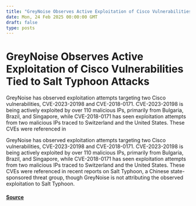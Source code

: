 ```yaml
---
title: "GreyNoise Observes Active Exploitation of Cisco Vulnerabilities Tied to Salt Typhoon Attacks"
date: Mon, 24 Feb 2025 00:00:00 GMT
draft: false
type: posts
---
```

# GreyNoise Observes Active Exploitation of Cisco Vulnerabilities Tied to Salt Typhoon Attacks





GreyNoise has observed exploitation attempts targeting two Cisco vulnerabilities, CVE-2023-20198 and CVE-2018-0171. CVE-2023-20198 is being actively exploited by over 110 malicious IPs, primarily from Bulgaria, Brazil, and Singapore, while CVE-2018-0171 has seen exploitation attempts from two malicious IPs traced to Switzerland and the United States. These CVEs were referenced in

GreyNoise has observed exploitation attempts targeting two Cisco vulnerabilities, CVE-2023-20198 and CVE-2018-0171. CVE-2023-20198 is being actively exploited by over 110 malicious IPs, primarily from Bulgaria, Brazil, and Singapore, while CVE-2018-0171 has seen exploitation attempts from two malicious IPs traced to Switzerland and the United States. These CVEs were referenced in recent reports on Salt Typhoon, a Chinese state-sponsored threat group, though GreyNoise is not attributing the observed exploitation to Salt Typhoon.

#### [Source](https://www.greynoise.io/blog/greynoise-observes-active-exploitation-of-cisco-vulnerabilities-tied-to-salt-typhoon-attacks)


